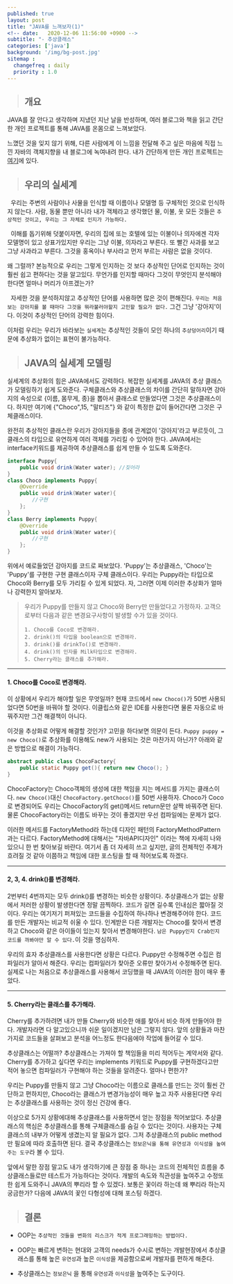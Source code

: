 ```yaml
---
published: true
layout: post
title: "JAVA를 느껴보자(1)"
<!-- date:   2020-12-06 11:56:00 +0900 -->
subtitle: "- 추상클래스"
categories: ['java']
background: '/img/bg-post.jpg'
sitemap :
  changefreq : daily
  priority : 1.0
---
```



> ## 개요

JAVA를 잘 안다고 생각하며 지냈던 지난 날을 반성하며, 여러 블로그와 책을 읽고 간단한 개인 프로젝트를 통해 JAVA를 온몸으로 느껴보았다. 

느꼈던 것을 잊지 않기 위해,  다른 사람에게 이 느낌을 전달해 주고 싶은 마음에 직접 느낀 자바의 객체지향을 내 블로그에 녹여내려 한다. 내가 간단하게 만든 개인 프로젝트는 [여기]("https://github.com/BrandPark/Bullet-Shooting-Game-JAVA_GUI-")에 있다. 

> ## 우리의 실세계

&nbsp;&nbsp;우리는 주변의 사람이나 사물을 인식할 때 이름이나 모델명 등 구체적인 것으로 인식하지 않는다. 사람, 동물 뿐만 아니라 내가 객체라고 생각했던 물, 이불, 옷 모든 것들은 ```추상적인 것이고, 우리는 그 자체로 인지가 가능하다.```

&nbsp;&nbsp;이해를 돕기위해 덧붙이자면, 우리의 집에 또는 호텔에 있는 이불이나 의자에겐 각자 모델명이 있고 상표가있지만 우리는 그냥 이불, 의자라고 부른다. 또 빨간 사과를 보고 그냥 사과라고 부른다. 그것을 홍옥이나 부사라고 먼저 부르는 사람은 없을 것이다.

왜 그럴까? 본능적으로 우리는 그렇게 인지하는 것 보다 추상적인 단어로 인지하는 것이 훨씬 쉽고 편하다는 것을 알고있다. 무언가를 인지할 때마다 그것이 무엇인지 분석해야한다면 얼마나 머리가 아프겠는가?

&nbsp;&nbsp;자세한 것을 분석하지않고 추상적인 단어를 사용하면 많은 것이 편해진다.  ```우리는 처음보는 강아지를 볼 때마다 그것을 뭐라불러야할지 고민할 필요가 없다.``` 그건 그냥 '강아지'이다. 이것이 추상적인 단어의 강력한 힘이다.

이처럼 우리는 우리가 바라보는 ```실세계```는 추상적인 것들이 모인 하나의 ```추상덩어리```이기 때문에 추상화가 없이는 표현이 불가능하다.

> ## JAVA의 실세계 모델링

실세계의 추상화의 힘은 JAVA에서도 강력하다.  복잡한 실세계를 JAVA의 추상 클래스가 모델링하기 쉽게 도와준다. 구체클래스와 추상클래스의 차이를 간단히 말하자면 강아지의 속성으로 {이름, 몸무게, 종}을 뽑아서 클래스로 만들었다면 그것은 추상클래스이다. 하지만 여기에 {"Choco",15, "말티즈"} 와 같이 특정한 값이 들어간다면 그것은 구체클래스이다. 

완전히 추상적인 클래스란 우리가 강아지들을 종에 관계없이 '강아지'라고 부르듯이, 그 클래스의 타입으로 유연하게 여러 객체를 가리킬 수 있어야 한다.  JAVA에서는 interface키워드를 제공하여 추상클래스를 쉽게 만들 수 있도록 도와준다. 
```java
interface Puppy{
	public void drink(Water water);	//짖어라
}
class Choco implements Puppy{
	@Override
	public void drink(Water water){
		//구현	
	};	
}
class Berry implements Puppy{
	@Override
	public void drink(Water water){
		//구현
	};	
}
``` 
위에서 예로들었던 강아지를 코드로 짜보았다.  'Puppy'는 추상클래스, 'Choco'는 'Puppy'를 구현한 구현 클래스이자 구체 클래스이다.  우리는 Puppy라는 타입으로 Choco와 Berry를 모두 가리킬 수 있게 되었다. 자, 그러면 이제 이러한 추상화가 얼마나 강력한지 알아보자. 

>우리가 Puppy를 만들지 않고 Choco와 Berry만 만들었다고 가정하자. 고객으로부터 다음과 같은 변경요구사항이 발생할 수가 있을 것이다.
>```
>1. Choco를 Coco로 변경해라.
>2. drink()의 타입을 boolean으로 변경해라.
>3. drink()를 drinkTo()로 변경해라.
>4. drink()의 인자를 Milk타입으로 변경해라.
>5. Cherry라는 클래스를 추가해라.
>```

---

#### 1. Choco를 Coco로 변경해라.

 이 상황에서 우리가 해야할 일은 무엇일까? 현재 코드에서 ```new Choco()```가 50번 사용되었다면 50번을 바꿔야 할 것이다.  이클립스와 같은 IDE를 사용한다면 물론 자동으로 바꿔주지만 그건 해결책이 아니다. 

이것을 추상화로 어떻게 해결할 것인가?  고민을 하다보면 의문이 든다. ```Puppy puppy = new Choco()```로 추상화를 이용해도 new가 사용되는 것은 마찬가지 아닌가?  아래와 같은 방법으로 해결이 가능하다.
```java
abstract public class ChocoFactory{
	public static Puppy get(){ return new Choco(); }
}
```
ChocoFactory는 Choco객체의 생성에 대한 책임을 지는 메서드를 가지는 클래스이다. ```new Choco()```대신 ```ChocoFactory.getChoco()```를 50번 사용하자.  Choco가 Coco로 변경되어도 우리는 ChocoFactory의 get()메서드 return문만 살짝 바꿔주면 된다. 물론 ChocoFactory라는 이름도 바꾸는 것이 좋겠지만 우선 컴파일에는 문제가 없다.  

이러한 메서드를 FactoryMethod라 하는데 디자인 패턴의 FactoryMethodPattern과는 다르다.  FactoryMethod에 대해서는 "자바API디자인" 이라는 책에 자세히 나와있으니 한 번 찾아보길 바란다. 
여기서 좀 더 자세히 쓰고 싶지만, 글의 전체적인 주제가 흐려질 것 같아 이쯤하고 책임에 대한 포스팅을 할 때 적어보도록 하겠다. 

---

#### 2, 3, 4. drink()를 변경해라.

2번부터 4번까지는 모두 drink()를 변경하는 비슷한 상황이다.   추상클래스가 없는 상황에서 저러한 상황이 발생한다면 정말 끔찍하다. 코드가 길면 길수록 인내심은 짧아질 것이다. 우리는 여기저기 퍼져있는 코드들을 수집하여 하나하나 변경해주어야 한다. 코드를 만든 개발자는 비교적 쉬울 수 있다. 인계받은 다른 개발자는 Choco를 찾아서 변경하고 Choco와 같은 아이들이 있는지 찾아서 변경해야한다.  ```남은 Puppy인지 Crab인지 코드를 까봐야만 알 수 있다.```이 것을 명심하자.

우리의 효자 추상클래스를 사용한다면 상황은 다르다. Puppy만 수정해주면 수집은 컴파일러가 알아서 해준다. 우리는 컴파일러가 찾아준 오류만 찾아가서 수정해주면 된다. 실제로 나는 처음으로 추상클래스를 사용해서 코딩했을 때 JAVA의 이러한 점이 매우 좋았다.

---

#### 5. Cherry라는 클래스를 추가해라.

Cherry를 추가하려면 내가 만들 Cherry와 비슷한 애를 찾아서 비슷 하게 만들어야 한다. 개발자라면 다 알고있으니까 쉬운 일이겠지만 남은 그렇지 않다. 앞의 상황들과 마찬가지로 코드들을 살펴보고 분석을 어느정도 한다음에야 작업에 들어갈 수 있다. 

추상클래스는 어떨까? 추상클래스는 가져야 할 책임들을 미리 적어두는 계약서와 같다. Cherry를 추가하고 싶다면 우리는 implements 키워드로 Puppy를 구현하겠다고만 적어 놓으면 컴파일러가 구현해야 하는 것들을 알려준다. 얼마나 편한가?

우리는 Puppy를 만들지 않고 그냥 Choco라는 이름으로 클래스를 만드는 것이 훨씬 간단하고 편하지만, Choco라는 클래스가  변경가능성이 매우 높고 자주 사용된다면 우리는 추상클래스를 사용하는 것이 정신 건강에 좋다.

이상으로 5가지 상황에대해 추상클래스를 사용하면서 얻는 장점을 적어보았다.  추상클래스의 핵심은 추상클래스를 통해 구체클래스를 숨길 수 있다는 것이다. 사용자는 구체클래스의 내부가 어떻게 생겼는지 알 필요가 없다. 그저 추상클래스의 public method만 필요에 따라 호출하면 된다. 결국 추상클래스는 ```정보은닉을 통해 유연성과 이식성을 높여주는 도구```라 볼 수 있다. 

앞에서 말한 장점 말고도 내가 생각하기에 큰 장점 중 하나는 코드의 전체적인 흐름을 추상클래스들로만 테스트가 가능하다는 것이다.  개발의 속도와 직관성을 높여주고 수정또한 쉽게 도와주니 JAVA의 뿌리라 할 수 있겠다. 보통은 꽃이라 하는데 왜 뿌리라 하는지 궁금한가? 다음에 JAVA의 꽃인 다형성에 대해 포스팅 하겠다. 

> ## 결론
* OOP는 ```추상적인 것들을 변화의 리스크가 적게 프로그래밍하는 방법이다.```

* OOP는 빠르게 변하는 현대와 고객의 needs가 수시로 변하는 개발현장에서 추상클래스를 통해 높은 ```유연성```과 높은 ```이식성```을 제공함으로써 개발자를 편하게 해준다. 

* 추상클래스는 ```정보은닉``` 을 통해 ```유연성```과 ```이식성```을 높여주는 도구이다.